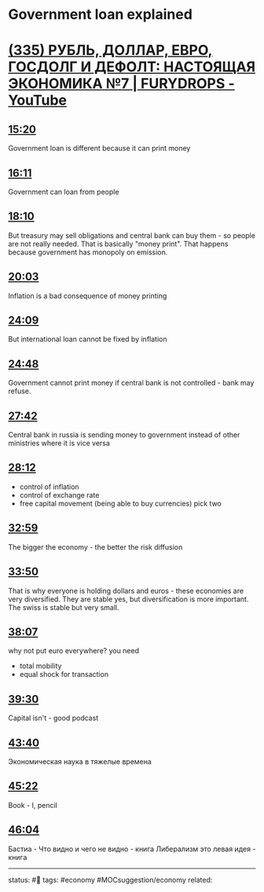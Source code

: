 # Government loan explained
<!-- Generated by <a href="https://www.yinote.co/#installation">YiNote</a> -->

# [(335) РУБЛЬ, ДОЛЛАР, ЕВРО, ГОСДОЛГ И ДЕФОЛТ: НАСТОЯЩАЯ ЭКОНОМИКА №7 | FURYDROPS - YouTube](https://www.youtube.com/)

## [15:20](https://www.youtube.com/?yinotetimestamp=920)

Government loan is different because it can print money

## [16:11](https://www.youtube.com/?yinotetimestamp=971)

Government can loan from people

## [18:10](https://www.youtube.com/?yinotetimestamp=1090)

But treasury may sell obligations and central bank can buy them - so people are not really needed. That is basically "money print". That happens because government has monopoly on emission.

## [20:03](https://www.youtube.com/?yinotetimestamp=1203)

Inflation is a bad consequence of money printing

## [24:09](https://www.youtube.com/?yinotetimestamp=1449)

But international loan cannot be fixed by inflation

## [24:48](https://www.youtube.com/?yinotetimestamp=1488)

Government cannot print money if central bank is not controlled - bank may refuse.

## [27:42](https://www.youtube.com/?yinotetimestamp=1662)

Central bank in russia is sending money to government instead of other ministries where it is vice versa

## [28:12](https://www.youtube.com/?yinotetimestamp=1692)

- control of inflation
- control of exchange rate
- free capital movement (being able to buy currencies)
pick two

## [32:59](https://www.youtube.com/?yinotetimestamp=1979)

The bigger the economy - the better the risk diffusion

## [33:50](https://www.youtube.com/?yinotetimestamp=2030)

That is why everyone is holding dollars and euros - these economies are very diversified.
They are stable yes, but diversification is more important. The swiss is stable but very small. 

## [38:07](https://www.youtube.com/?yinotetimestamp=2287)

why not put euro everywhere?
you need 
 - total mobility
 - equal shock for transaction


## [39:30](https://www.youtube.com/?yinotetimestamp=2370)

Capital isn't - good podcast

## [43:40](https://www.youtube.com/?yinotetimestamp=2620)

Экономическая наука в тяжелые времена

## [45:22](https://www.youtube.com/?yinotetimestamp=2722)

Book - I, pencil

## [46:04](https://www.youtube.com/?yinotetimestamp=2764)

Бастиа - Что видно и чего не видно - книга
Либерализм это левая идея - книга



---
status: #🌲 
tags: #economy #MOCsuggestion/economy
related: 